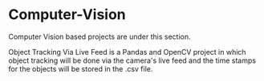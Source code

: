 # Computer-Vision
Computer Vision based projects are under this section.

Object Tracking Via Live Feed is a Pandas and OpenCV project in which object tracking will be done via the camera's live feed and the time stamps for the objects will be stored in the .csv file.
